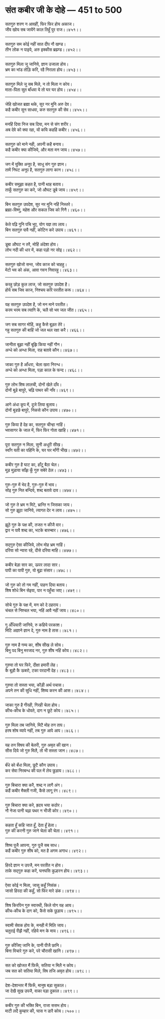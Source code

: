 # संत कबीर जी के दोहे — 451 to 500

सतगुरु शरण न आवहीं, फिर फिर होय अकाज।\
जीव खोय सब जायेंगे काल तिहूँ पुर राज।।४५१।।

---

सतगुरु सम कोई नहीं सात दीप नौ खण्ड।\
तीन लोक न पाइये, अरु इक्कीस ब्रह्म्ण्ड।।४५२।।

---

सतगुरु मिला जु जानिये, ज्ञान उजाला होय।\
भ्रम का भांड तोड़ि करि, रहै निराला होय।।४५३।।

---

सतगुरु मिले जु सब मिले, न तो मिला न कोय।\
माता-पिता सुत बाँधवा ये तो घर घर होय।।४५४।।

---

जेहि खोजत ब्रह्मा थके, सुर नर मुनि अरु देव।\
कहै कबीर सुन साधवा, करु सतगुरु की सेव।।४५५।।

---

मनहिं दिया निज सब दिया, मन से संग शरीर।\
अब देवे को क्या रहा, यों कयि कहहिं कबीर।।४५६।।

---

सतगुरु को माने नही, अपनी कहै बनाय।\
कहै कबीर क्या कीजिये, और मता मन जाय।।४५७।।

---

जग में युक्ति अनूप है, साधु संग गुरु ज्ञान।\
तामें निपट अनूप है, सतगुरु लागा कान।।४५८।।

---

कबीर समूझा कहत है, पानी थाह बताय।\
ताकूँ सतगुरु का करे, जो औघट डूबे जाय।।४५९।।

---

बिन सतगुरु उपदेश, सुर नर मुनि नहिं निस्तरे।\
ब्रह्मा-विष्णु, महेश और सकल जिव को गिनै।।४६०।।

---

केते पढ़ि गुनि पचि भुए, योग यज्ञ तप लाय।\
बिन सतगुरु पावै नहीं, कोटिन करे उपाय।।४६१।।

---

डूबा औघट न तरै, मोहिं अंदेशा होय।\
लोभ नदी की धार में, कहा पड़ो नर सोइ।।४६२।।

---

सतगुरु खोजो सन्त, जोव काज को चाहहु।\
मेटो भव को अंक, आवा गवन निवारहु।।४६३।।

---

करहु छोड़ कुल लाज, जो सतगुरु उपदेश है।\
होये सब जिव काज, निश्चय करि परतीत करू।।४६४।।

---

यह सतगुरु उपदेश है, जो मन माने परतीत।\
करम भरम सब त्यागि के, चलै सो भव जल जीत।।४६५।।

---

जग सब सागर मोहिं, कहु कैसे बूड़त तेरे।\
गहु सतगुरु की बाहिं जो जल थल रक्षा करै।।४६६।।

---

जानीता बूझा नहीं बूझि किया नहीं गौन।\
अन्धे को अन्धा मिला, राह बतावे कौन।।४६७।।

---

जाका गुरु है आँधरा, चेला खरा निरन्ध।\
अन्धे को अन्धा मिला, पड़ा काल के फन्द।।४६८।।

---

गुरु लोभ शिष लालची, दोनों खेले दाँव।\
दोनों बूड़े बापुरे, चढ़ि पाथर की नाँव।।४६९।।

---

आगे अंधा कूप में, दूजे लिया बुलाय।\
दोनों बूडछे बापुरे, निकसे कौन उपाय।।४७०।।

---

गुरु किया है देह का, सतगुरु चीन्हा नाहिं।\
भवसागर के जाल में, फिर फिर गोता खाहि।।४७१।।

---

पूरा सतगुरु न मिला, सुनी अधूरी सीख।\
स्वाँग यती का पहिनि के, घर घर माँगी भीख।।४७२।।

---

कबीर गुरु है घाट का, हाँटू बैठा चेल।\
मूड़ मुड़ाया साँझ कूँ गुरु सबेरे ठेल।।४७३।।

---

गुरु-गुरु में भेद है, गुरु-गुरु में भाव।\
सोइ गुरु नित बन्दिये, शब्द बतावे दाव।।४७४।।

---

जो गुरु ते भ्रम न मिटे, भ्रान्ति न जिसका जाय।\
सो गुरु झूठा जानिये, त्यागत देर न लाय।।४७५।।

---

झूठे गुरु के पक्ष की, तजत न कीजै वार।\
द्वार न पावै शब्द का, भटके बारम्बार।।४७६।।

---

सद्गुरु ऐसा कीजिये, लोभ मोह भ्रम नाहिं।\
दरिया सो न्यारा रहे, दीसे दरिया माहि।।४७७।।

---

कबीर बेड़ा सार का, ऊपर लादा सार।\
पापी का पापी गुरु, यो बूढ़ा संसार।।४७८।।

---

जो गुरु को तो गम नहीं, पाहन दिया बताय।\
शिष शोधे बिन सेइया, पार न पहुँचा जाए।।४७९।।

---

सोचे गुरु के पक्ष में, मन को दे ठहराय।\
चंचल से निश्चल भया, नहिं आवै नहीं जाय।।४८०।।

---

गु अँधियारी जानिये, रु कहिये परकाश।\
मिटि अज्ञाने ज्ञान दे, गुरु नाम है तास।।४८१।।

---

गुरु नाम है गम्य का, शीष सीख ले सोय।\
बिनु पद बिनु मरजाद नर, गुरु शीष नहिं कोय।।४८२।।

---

गुरुवा तो घर फिरे, दीक्षा हमारी लेह।\
कै बूड़ौ कै ऊबरो, टका परदानी देह।।४८३।।

---

गुरुवा तो सस्ता भया, कौड़ी अर्थ पचास।\
अपने तन की सुधि नहीं, शिष्य करन की आस।।४८४।।

---

जाका गुरु है गीरही, गिरही चेला होय।\
कीच-कीच के धोवते, दाग न छूटे कोय।।४८५।।

---

गुरु मिला तब जानिये, मिटै मोह तन ताप।\
हरष शोष व्यापे नहीं, तब गुरु आपे आप।।४८६।।

---

यह तन विषय की बेलरी, गुरु अमृत की खान।\
सीस दिये जो गुरु मिलै, तो भी सस्ता जान।।४८७।।

---

बँधे को बँधा मिला, छूटै कौन उपाय।\
कर सेवा निरबन्ध की पल में लेय छुड़ाय।।४८८।।

---

गुरु बिचारा क्या करै, शब्द न लागै अंग।\
कहैं कबीर मैक्ली गजी, कैसे लागू रंग।।४८९।।

---

गुरु बिचारा क्या करे, ह्रदय भया कठोर।\
नौ नेजा पानी चढ़ा पथर न भीजी कोर।।४९०।।

---

कहता हूँ कहि जात हूँ, देता हूँ हेला।\
गुरु की करनी गुरु जाने चेला की चेला।।४९१।।

---

शिष्य पुजै आपना, गुरु पूजै सब साध।\
कहैं कबीर गुरु शीष को, मत है अगम अगाध।।४९२।।

---

हिरदे ज्ञान न उपजै, मन परतीत न होय।\
ताके सद्गुरु कहा करें, घनघसि कुल्हरन होय।।४९३।।

---

ऐसा कोई न मिला, जासू कहूँ निसंक।\
जासो हिरदा की कहूँ, सो फिर मारे डंक।।४९४।।

---

शिष किरपिन गुरु स्वारथी, किले योग यह आय।\
कीच-कीच के दाग को, कैसे सके छुड़ाय।।४९५।।

---

स्वामी सेवक होय के, मनही में मिलि जाय।\
चतुराई रीझै नहीं, रहिये मन के माय।।४९६।।

---

गुरु कीजिए जानि के, पानी पीजै छानि।\
बिना विचारे गुरु करे, परे चौरासी खानि।।४९७।।

---

सत को खोजत मैं फिरूँ, सतिया न मिलै न कोय।\
जब सत को सतिया मिले, विष तजि अमृत होय।।४९८।।

---

देश-देशान्तर मैं फिरूँ, मानुष बड़ा सुकाल।\
जा देखै सुख उपजै, वाका पड़ा दुकाल।।४९९।।

---

कबीर गुरु की भक्ति बिन, राजा ससभ होय।\
माटी लदै कुम्हार की, घास न डारै कोय।।५००।।
